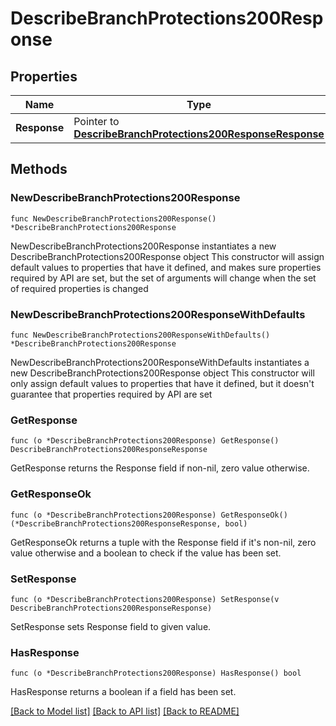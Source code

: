 # DescribeBranchProtections200Response

## Properties

Name | Type | Description | Notes
------------ | ------------- | ------------- | -------------
**Response** | Pointer to [**DescribeBranchProtections200ResponseResponse**](DescribeBranchProtections200ResponseResponse.md) |  | [optional] 

## Methods

### NewDescribeBranchProtections200Response

`func NewDescribeBranchProtections200Response() *DescribeBranchProtections200Response`

NewDescribeBranchProtections200Response instantiates a new DescribeBranchProtections200Response object
This constructor will assign default values to properties that have it defined,
and makes sure properties required by API are set, but the set of arguments
will change when the set of required properties is changed

### NewDescribeBranchProtections200ResponseWithDefaults

`func NewDescribeBranchProtections200ResponseWithDefaults() *DescribeBranchProtections200Response`

NewDescribeBranchProtections200ResponseWithDefaults instantiates a new DescribeBranchProtections200Response object
This constructor will only assign default values to properties that have it defined,
but it doesn't guarantee that properties required by API are set

### GetResponse

`func (o *DescribeBranchProtections200Response) GetResponse() DescribeBranchProtections200ResponseResponse`

GetResponse returns the Response field if non-nil, zero value otherwise.

### GetResponseOk

`func (o *DescribeBranchProtections200Response) GetResponseOk() (*DescribeBranchProtections200ResponseResponse, bool)`

GetResponseOk returns a tuple with the Response field if it's non-nil, zero value otherwise
and a boolean to check if the value has been set.

### SetResponse

`func (o *DescribeBranchProtections200Response) SetResponse(v DescribeBranchProtections200ResponseResponse)`

SetResponse sets Response field to given value.

### HasResponse

`func (o *DescribeBranchProtections200Response) HasResponse() bool`

HasResponse returns a boolean if a field has been set.


[[Back to Model list]](../README.md#documentation-for-models) [[Back to API list]](../README.md#documentation-for-api-endpoints) [[Back to README]](../README.md)


